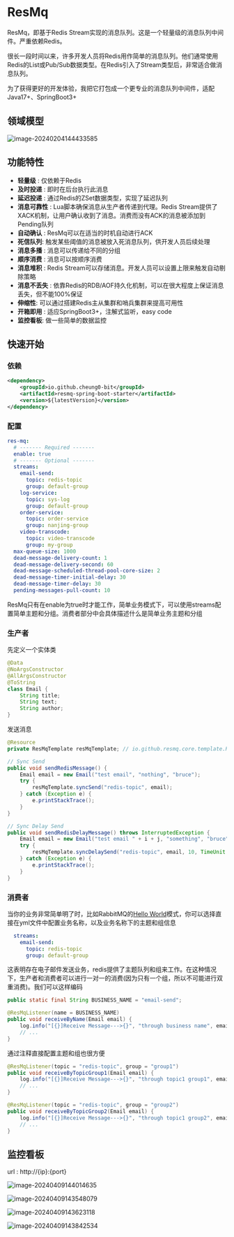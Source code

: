 # ResMq 

ResMq，即基于Redis Stream实现的消息队列。这是一个轻量级的消息队列中间件。严重依赖Redis。

很长一段时间以来，许多开发人员将Redis用作简单的消息队列。他们通常使用Redis的List或Pub/Sub数据类型。在Redis引入了Stream类型后，非常适合做消息队列。

为了获得更好的开发体验，我把它打包成一个更专业的消息队列中间件，适配Java17+、SpringBoot3+

## 领域模型

![image-20240204144433585](https://0-bit.oss-cn-beijing.aliyuncs.com/image-20240204144433585.png)

## 功能特性

- **轻量级** :  仅依赖于Redis
- **及时投递** :  即时在后台执行此消息
- **延迟投递** :  通过Redis的ZSet数据类型，实现了延迟队列
- **消息可靠性** :  Lua脚本确保消息从生产者传递到代理。Redis Stream提供了XACK机制，让用户确认收到了消息。消费而没有ACK的消息被添加到Pending队列
- **自动确认** :  ResMq可以在适当的时机自动进行ACK
- **死信队列**:  触发某些阈值的消息被放入死消息队列，供开发人员后续处理
- **消息多播** :  消息可以传递给不同的分组
- **顺序消费** :  消息可以按顺序消费
- **消息堆积** :  Redis Stream可以存储消息。开发人员可以设置上限来触发自动剔除策略
- **消息不丢失** :  依靠Redis的RDB/AOF持久化机制，可以在很大程度上保证消息丢失，但不能100%保证
- **伸缩性**:  可以通过搭建Redis主从集群和哨兵集群来提高可用性
- **开箱即用** :  适应SpringBoot3+，注解式监听，easy code
- **监控看板**:  做一些简单的数据监控

## 快速开始

### 依赖

~~~xml
<dependency>
    <groupId>io.github.cheung0-bit</groupId>
    <artifactId>resmq-spring-boot-starter</artifactId>
    <version>${latestVersion}</version>
</dependency>
~~~

### 配置

~~~yml
res-mq:
  # ------- Required -------
  enable: true
  # ------- Optional -------
  streams:
    email-send:
      topic: redis-topic
      group: default-group
    log-service:
      topic: sys-log
      group: default-group
    order-service:
      topic: order-service
      group: nanjing-group
    video-transcode:
      topic: video-transcode
      group: my-group
  max-queue-size: 1000
  dead-message-delivery-count: 1
  dead-message-delivery-second: 60
  dead-message-scheduled-thread-pool-core-size: 2
  dead-message-timer-initial-delay: 30
  dead-message-timer-delay: 30
  pending-messages-pull-count: 10
~~~

ResMq只有在enable为true时才能工作，简单业务模式下，可以使用streams配置简单主题和分组。消费者部分中会具体描述什么是简单业务主题和分组

### 生产者

先定义一个实体类

~~~java
@Data
@NoArgsConstructor
@AllArgsConstructor
@ToString
class Email {
    String title;
    String text;
    String author;
}
~~~

发送消息

~~~java
@Resource
private ResMqTemplate resMqTemplate; // io.github.resmq.core.template.ResMqTemplate

// Sync Send
public void sendRedisMessage() {
    Email email = new Email("test email", "nothing", "bruce");
    try {
        resMqTemplate.syncSend("redis-topic", email);
    } catch (Exception e) {
        e.printStackTrace();
    }
}

// Sync Delay Send
public void sendRedisDelayMessage() throws InterruptedException {
    Email email = new Email("test email " + i + j, "something", "bruce");
    try {
        resMqTemplate.syncDelaySend("redis-topic", email, 10, TimeUnit.SECONDS);
    } catch (Exception e) {
        e.printStackTrace();
    }
}
~~~

### 消费者

当你的业务非常简单明了时，比如RabbitMQ的[Hello World](https://rabbitmq.com/tutorials/tutorial-one-java.html)模式，你可以选择直接在yml文件中配置业务名称，以及业务名称下的主题和组信息

~~~yml
  streams:
    email-send:
      topic: redis-topic
      group: default-group
~~~

这表明存在电子邮件发送业务，redis提供了主题队列和组来工作。在这种情况下，生产者和消费者可以进行一对一的消费(因为只有一个组，所以不可能进行双重消费)。我们可以这样编码

~~~java
public static final String BUSINESS_NAME = "email-send";

@ResMqListener(name = BUSINESS_NAME)
public void receiveByName(Email email) {
    log.info("[{}]Receive Message--->{}", "through business name", email);
    // ...
}
~~~

通过注释直接配置主题和组也很方便

~~~java
@ResMqListener(topic = "redis-topic", group = "group1")
public void receiveByTopicGroup1(Email email) {
    log.info("[{}]Receive Message--->{}", "through topic1 group1", email);
    // ...
}

@ResMqListener(topic = "redis-topic", group = "group2")
public void receiveByTopicGroup2(Email email) {
    log.info("[{}]Receive Message--->{}", "through topic1 group2", email);
    // ...
}
~~~

## 监控看板

url : http://{ip}:{port}

![image-20240409144014635](https://0-bit.oss-cn-beijing.aliyuncs.com/image-20240409144014635.png)

![image-20240409143548079](https://0-bit.oss-cn-beijing.aliyuncs.com/image-20240409143548079.png)

![image-20240409143623118](https://0-bit.oss-cn-beijing.aliyuncs.com/image-20240409143623118.png)

![image-20240409143842534](https://0-bit.oss-cn-beijing.aliyuncs.com/image-20240409143842534.png)